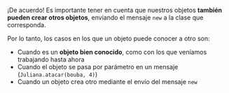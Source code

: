 ¡De acuerdo! Es importante tener en cuenta que nuestros objetos **también pueden crear otros objetos**, enviando el mensaje `new` a la clase que corresponda.

Por lo tanto, los casos en los que un objeto puede conocer a otro son:

* Cuando es un **objeto bien conocido**, como con los que veníamos trabajando hasta ahora
* Cuando el objeto se pasa por parámetro en un mensaje (`Juliana.atacar(bouba, 4)`)
* Cuando un objeto crea otro mediante el envío del mensaje `new`
